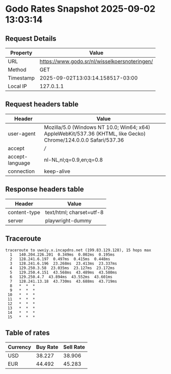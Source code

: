 # Godo Rates Snapshot 2025-09-02 13:03:14
## Request Details

| Property | Value |
|----------|-------|
| URL | https://www.godo.sr/nl/wisselkoersnoteringen/ |
| Method | GET |
| Timestamp | 2025-09-02T13:03:14.158517-03:00 |
| Local IP | 127.0.1.1 |
    
## Request headers table

| Header | Value |
|--------|-------|
| user-agent | Mozilla/5.0 (Windows NT 10.0; Win64; x64) AppleWebKit/537.36 (KHTML, like Gecko) Chrome/124.0.0.0 Safari/537.36 |
| accept | */* |
| accept-language | nl-NL,nl;q=0.9,en;q=0.8 |
| connection | keep-alive |

    
## Response headers table
| Header | Value |
|--------|-------|
| content-type | text/html; charset=utf-8 |
| server | playwright-dummy |

## Traceroute 

```
traceroute to uwxiy.x.incapdns.net (199.83.129.128), 15 hops max
  1   140.204.226.201  0.349ms  0.002ms  0.195ms 
  2   128.241.6.197  0.497ms  0.415ms  0.448ms 
  3   128.241.6.196  23.268ms  23.413ms  23.337ms 
  4   129.250.3.58  23.035ms  23.127ms  23.172ms 
  5   129.250.4.151  43.568ms  43.489ms  43.580ms 
  6   129.250.4.7  43.894ms  43.552ms  43.601ms 
  7   128.241.13.18  43.730ms  43.688ms  43.719ms 
  8   *  *  * 
  9   *  *  * 
 10   *  *  * 
 11   *  *  * 
 12   *  *  * 
 13   *  *  * 
 14   *  *  * 
 15   *  *  * 

```


## Table of rates

| Currency | Buy Rate | Sell Rate |
|----------|----------|-----------|
| USD | 38.227 | 38.906 |
| EUR | 44.492 | 45.283 |
